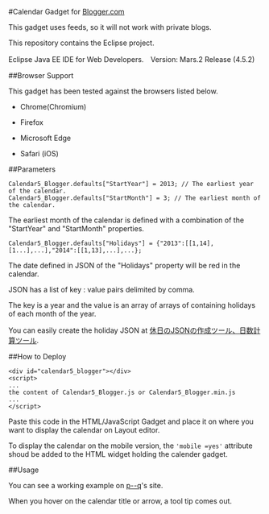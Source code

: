 #Calendar Gadget for [Blogger.com ](https://www.blogger.com/about/?r=1-null_user)

This gadget uses feeds, so it will not work with private blogs.

This repository contains the Eclipse project.

Eclipse Java EE IDE for Web Developers.　Version: Mars.2 Release (4.5.2)

##Browser Support

This gadget has been tested against the browsers listed below.

* Chrome(Chromium)

* Firefox

* Microsoft Edge

* Safari (iOS)

##Parameters
```
Calendar5_Blogger.defaults["StartYear"] = 2013; // The earliest year of the calendar. 
Calendar5_Blogger.defaults["StartMonth"] = 3; // The earliest month of the calendar.
```
The earliest month of the calendar  is defined with a combination of the "StartYear" and "StartMonth" properties.

```
Calendar5_Blogger.defaults["Holidays"] = {"2013":[[1,14],[1...],...],"2014":[[1,13],...],...};
```

The date defined in JSON of the "Holidays" property will be red in the calendar.

JSON has a list  of key :  value  pairs delimited by comma. 

The key is a year and the value is an array of arrays of containing holidays of each month of the year.

You can easily create the holiday JSON at  [休日のJSONの作成ツール、日数計算ツール](https://p--q.blogspot.jp/2017/01/json.html).

##How to Deploy

```
<div id="calendar5_blogger"></div>
<script> 
...
the content of Calendar5_Blogger.js or Calendar5_Blogger.min.js 
...
</script>
```

Paste this code in the HTML/JavaScript Gadget and place it on where you want to display the calendar on Layout editor.

To display the calendar on the mobile version,  the `'mobile =yes'` attribute shoud be added to the HTML widget holding the calender gadget.

##Usage

You can see a working example on [p--q](https://p--q.blogspot.jp/)'s site.

When you hover on the calendar title or arrow, a tool tip comes out.
